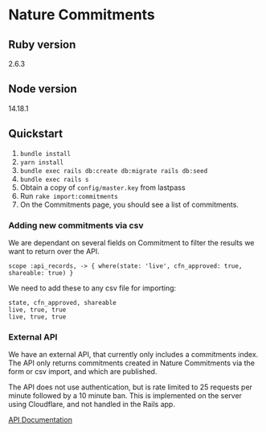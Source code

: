# Nature Commitments

## Ruby version

2.6.3

## Node version

14.18.1

## Quickstart

1. `bundle install`
2. `yarn install`
3. `bundle exec rails db:create db:migrate rails db:seed`
4. `bundle exec rails s` 
5. Obtain a copy of `config/master.key` from lastpass
6. Run `rake import:commitments`
7. On the Commitments page, you should see a list of commitments.

### Adding new commitments via csv
We are dependant on several fields on Commitment to filter the results we want to return over the API.

```scope :api_records, -> { where(state: 'live', cfn_approved: true, shareable: true) }```

We need to add these to any csv file for importing:
```
state, cfn_approved, shareable
live, true, true
live, true, true
```

### External API

We have an external API, that currently only includes a commitments index. The API only returns commitments created in Nature Commitments via the form or csv import, and which are published.

The API does not use authentication, but is rate limited to 25 requests per minute followed by a 10 minute ban. This is implemented on the server using Cloudflare, and not handled in the Rails app. 

[API Documentation](docs/external_api.md)
